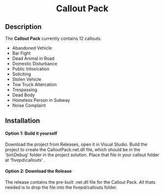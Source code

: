# <p align='center'>Callout Pack</p>
## Description
The <strong>Callout Pack</strong> currently contains 12 callouts.<br />
- Abandoned Vehicle<br />
- Bar Fight<br />
- Dead Animal in Road<br />
- Domestic Disturbance<br />
- Public Intoxication<br />
- Soliciting<br />
- Stolen Vehicle<br />
- Tow Truck Altercation<br />
- Trespassing<br />
- Dead Body<br />
- Homeless Person in Subway<br />
- Noise Complaint<br />

## Installation
#### Option 1: Build it yourself
Download the project from Releases, open it in Visual Studio. Build the project to create the CalloutPack.net.dll file, which should be in the 'bin\Debug' folder in the project solution. Place that file in your callout folder at 'fivepd\callouts\' .

#### Option  2: Download the Release
The release contains the pre-built .net.dll file for the Callout Pack. All thats needed is to drop the file into the fivepd/callouts folder.
